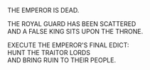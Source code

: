   
THE EMPEROR IS DEAD.  
  
THE ROYAL GUARD HAS BEEN SCATTERED  
AND A FALSE KING SITS UPON THE THRONE.  
  
EXECUTE THE EMPEROR'S FINAL EDICT:  
HUNT THE TRAITOR LORDS  
AND BRING RUIN TO THEIR PEOPLE.  

